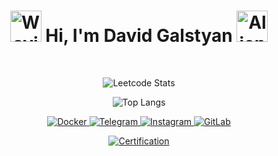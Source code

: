 <h1 align="center">
  <img src="https://raw.githubusercontent.com/Tarikul-Islam-Anik/Animated-Fluent-Emojis/master/Emojis/Hand%20gestures/Waving%20Hand.png" alt="Waving Hand" width="50" height="50" /> Hi, 
  I'm David Galstyan 
  <img src="https://raw.githubusercontent.com/Tarikul-Islam-Anik/Animated-Fluent-Emojis/master/Emojis/Smilies/Alien%20Monster.png" alt="Alien Monster" width="50" height="50" />
</h1>


<p align="center">
  <br>
</p>


<p align="center">
  <img src="https://leetcard.jacoblin.cool/DavGal?theme=light" alt="Leetcode Stats" />
</p>


<p align="center">
  <img src="https://github-readme-stats.vercel.app/api/top-langs/?username=DavGal42&layout=compact" alt="Top Langs" />
</p>


<p align="center">
  <a href="https://hub.docker.com/u/davidgalstyan">
    <img src="https://github.com/user-attachments/assets/6093546c-c10c-460d-b99e-49d0f8094ee9" alt="Docker"/>
  </a>
  <a href="https://t.me/GalstyanDavid">
    <img src="https://github.com/user-attachments/assets/3c66bcaf-82fc-47b7-8923-e84195a50533" alt="Telegram"/>
  </a>
  <a href="https://www.instagram.com/davidgalstyann/">
    <img src="https://github.com/user-attachments/assets/e83367d0-6f66-473e-9fd3-411b5de51c3a" alt="Instagram"/>
  </a>
  <a href="https://gitlab.com/DavGal42">
    <img src="https://github.com/user-attachments/assets/5ed33aec-1841-4b38-ace3-caf37121dd7c" alt="GitLab"/>
  </a>
</p>


<p align="center">
  <a href="https://github.com/DavGal42/certifications">
    <img src="https://github.com/user-attachments/assets/2ec10bc5-c813-4bd6-8245-51ea2a92cf09" alt="Certification" />
  </a>
</p>
